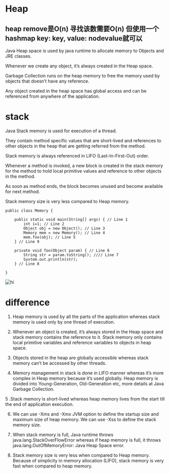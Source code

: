 # Heap

## heap remove是O(n) 寻找该数需要O(n) 但使用一个hashmap key: key, value: nodevalue就可以

Java Heap space is used by java runtime to allocate memory to Objects and JRE classes. 

Whenever we create any object, it’s always created in the Heap space.

Garbage Collection runs on the heap memory to free the memory used by objects that doesn’t have any reference. 

Any object created in the heap space has global access and can be referenced from anywhere of the application.

# stack

Java Stack memory is used for execution of a thread. 

They contain method specific values that are short-lived and references to other objects in the heap that are getting referred from the method.

Stack memory is always referenced in LIFO (Last-In-First-Out) order. 

Whenever a method is invoked, a new block is created in the stack memory for the method to hold local primitive values and reference to other objects in the method.

As soon as method ends, the block becomes unused and become available for next method.

Stack memory size is very less compared to Heap memory.


```
public class Memory {

	public static void main(String[] args) { // Line 1
		int i=1; // Line 2
		Object obj = new Object(); // Line 3
		Memory mem = new Memory(); // Line 4
		mem.foo(obj); // Line 5
	} // Line 9

	private void foo(Object param) { // Line 6
		String str = param.toString(); //// Line 7
		System.out.println(str);
	} // Line 8

}
```

<img src="https://cdn.journaldev.com/wp-content/uploads/2014/08/Java-Heap-Stack-Memory.png" alt="hi" class="inline"/>

# difference

1. Heap memory is used by all the parts of the application whereas stack memory is used only by one thread of execution.

2. Whenever an object is created, it’s always stored in the Heap space and stack memory contains the reference to it. Stack memory only contains local primitive variables and reference variables to objects in heap space.

3. Objects stored in the heap are globally accessible whereas stack memory can’t be accessed by other threads.

4. Memory management in stack is done in LIFO manner whereas it’s more complex in Heap memory because it’s used globally. Heap memory is divided into Young-Generation, Old-Generation etc, more details at Java Garbage Collection.

5 .Stack memory is short-lived whereas heap memory lives from the start till the end of application execution.

6. We can use -Xms and -Xmx JVM option to define the startup size and maximum size of heap memory. We can use -Xss to define the stack memory size.

7. When stack memory is full, Java runtime throws java.lang.StackOverFlowError whereas if heap memory is full, it throws java.lang.OutOfMemoryError: Java Heap Space error.
8. Stack memory size is very less when compared to Heap memory. Because of simplicity in memory allocation (LIFO), stack memory is very fast when compared to heap memory.
